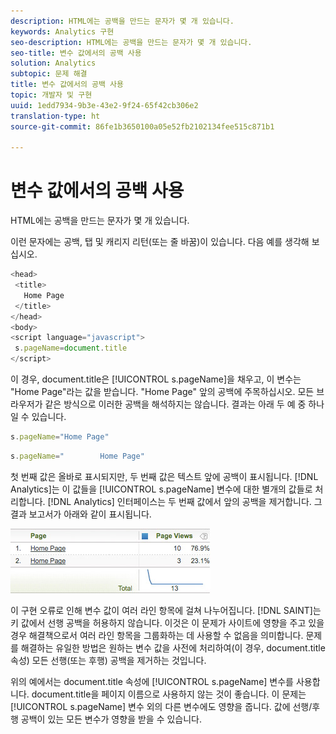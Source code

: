 ```yaml
---
description: HTML에는 공백을 만드는 문자가 몇 개 있습니다.
keywords: Analytics 구현
seo-description: HTML에는 공백을 만드는 문자가 몇 개 있습니다.
seo-title: 변수 값에서의 공백 사용
solution: Analytics
subtopic: 문제 해결
title: 변수 값에서의 공백 사용
topic: 개발자 및 구현
uuid: 1edd7934-9b3e-43e2-9f24-65f42cb306e2
translation-type: ht
source-git-commit: 86fe1b3650100a05e52fb2102134fee515c871b1

---
```



# 변수 값에서의 공백 사용

HTML에는 공백을 만드는 문자가 몇 개 있습니다.

이런 문자에는 공백, 탭 및 캐리지 리턴(또는 줄 바꿈)이 있습니다. 다음 예를 생각해 보십시오.

```js
<head> 
 <title> 
   Home Page 
 </title> 
</head> 
<body> 
<script language="javascript"> 
 s.pageName=document.title 
</script> 
```

이 경우, document.title은 [!UICONTROL s.pageName]을 채우고, 이 변수는 "Home Page"라는 값을 받습니다. "Home Page" 앞의 공백에 주목하십시오. 모든 브라우저가 같은 방식으로 이러한 공백을 해석하지는 않습니다. 결과는 아래 두 예 중 하나일 수 있습니다.

```js
s.pageName="Home Page"
```

```js
s.pageName="        Home Page"
```

첫 번째 값은 올바로 표시되지만, 두 번째 값은 텍스트 앞에 공백이 표시됩니다. [!DNL Analytics]는 이 값들을 [!UICONTROL s.pageName] 변수에 대한 별개의 값들로 처리합니다. [!DNL Analytics] 인터페이스는 두 번째 값에서 앞의 공백을 제거합니다. 그 결과 보고서가 아래와 같이 표시됩니다.

![](assets/white_space.jpg)

이 구현 오류로 인해 변수 값이 여러 라인 항목에 걸쳐 나누어집니다. [!DNL SAINT]는 키 값에서 선행 공백을 허용하지 않습니다. 이것은 이 문제가 사이트에 영향을 주고 있을 경우 해결책으로서 여러 라인 항목을 그룹화하는 데 사용할 수 없음을 의미합니다. 문제를 해결하는 유일한 방법은 원하는 변수 값을 사전에 처리하여(이 경우, document.title 속성) 모든 선행(또는 후행) 공백을 제거하는 것입니다.

위의 예에서는 document.title 속성에 [!UICONTROL s.pageName] 변수를 사용합니다. document.title을 페이지 이름으로 사용하지 않는 것이 좋습니다. 이 문제는 [!UICONTROL s.pageName] 변수 외의 다른 변수에도 영향을 줍니다. 값에 선행/후행 공백이 있는 모든 변수가 영향을 받을 수 있습니다.
